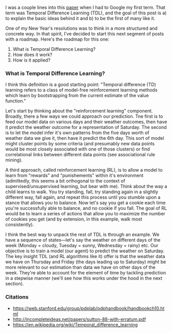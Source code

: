 I was a couple lines into this [paper](https://arxiv.org/pdf/2106.01345.pdf) when I had to Google my first term. That term was Temporal Difference Learning (TDL), and the goal of this post is a) to explain the basic ideas behind it and b) to be the first of many like it. 

One of my New Year's resolutions was to think in a more structured and concrete way. In that spirit, I've decided to start this next segment of posts with a roadmap. Here's the roadmap for this one:
1. What is Temporal Difference Learning?
2. How does it work?
3. How is it applied?

### What is Temporal Difference Learning?
I think this definition is a good starting point: "Temporal difference (TD) learning refers to a class of model-free reinforcement learning methods which learn by bootstrapping from the current estimate of the value function."

Let's start by thinking about the "reinforcement learning" component. Broadly, there a few ways we could approach our prediction. Tne first is to feed our model data on various days and their weather outcomes, then have it predict the weather outcome for a representation of Saturday. The second is to let the model infer it's own patterns from the five days worth of weather data we give it, then have it predict the 6th day. This sort of model might cluster points by some criteria (and presumably new data points would be most closely associated with one of those clusters) or find correlational links between different data points (see associational rule mining).

A third approach, called reinforcement learning (RL), is to allow a model to learn from "rewards" and "punishements" within it's environment (admittedly, this seems a bit orthogonal to the context of supervised/unsupervised learning, but bear with me). Think about the way a child learns to walk. You try standing, fall, try standing again in a slightly different way, fall again, and repeat this process until you stumble upon a stance that allows you to balance. Now let's say you get a cookie each time you're successfully able to balance, and no cookie if you fall. The goal of RL would be to learn a series of actions that allow you to maximize the number of cookies you get (and by extension, in this example, walk most consistently).

I think the best way to unpack the rest of TDL is through an example. We have a sequence of states—let's say the weather on different days of the week (Monday = cloudy, Tuesday = sunny, Wednesday = rainy) etc. Our objective is to train a model (our agent) to predict the weather on Saturday. The key insight TDL (and RL algorithms like it) offer is that the weather data we have on Thursday and Friday (the days leading up to Saturday) might be more relevant to our estimation than data we have on other days of the week. They're able to account for the element of time by tackling prediction in a stepwise manner (we'll see how this works under the hood in the next section).


### Citations
 - https://web.stanford.edu/group/pdplab/pdphandbook/handbookch10.html
 - http://incompleteideas.net/papers/sutton-88-with-erratum.pdf
 - https://en.wikipedia.org/wiki/Temporal_difference_learning
